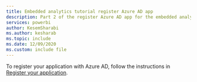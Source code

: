 ```yaml
---
title: Embedded analytics tutorial register Azure AD app
description: Part 2 of the register Azure AD app for the embedded analytics tutorials.
services: powerbi
author: KesemSharabi
ms.author: kesharab
ms.topic: include
ms.date: 12/09/2020
ms.custom: include file
---
```


To register your application with Azure AD, follow the instructions in [Register your application](../developer/embedded/register-app.md).